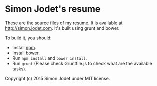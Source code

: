 # Simon Jodet's resume

These are the source files of my resume. It is available at http://simon.jodet.com. It's built using grunt and bower.

To build it, you should:

* Install [npm](https://github.com/npm/npm).
* Install [bower](http://bower.io/).
* Run `npm install` and `bower install`.
* Run `grunt` (Please check Gruntfile.js to check what are the available tasks).

Copyright (c) 2015 Simon Jodet under MIT license.